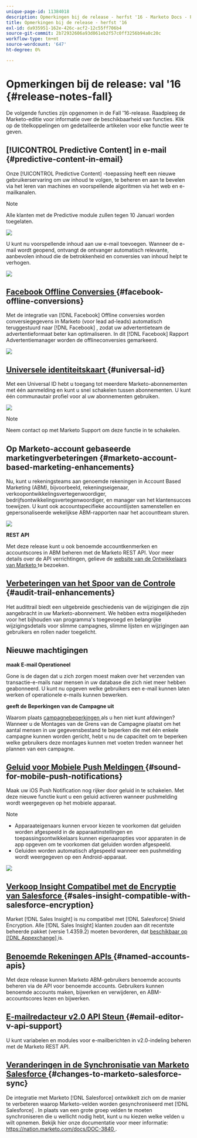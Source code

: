 ```yaml
---
unique-page-id: 11384018
description: Opmerkingen bij de release - herfst '16 - Marketo Docs - Productdocumentatie
title: Opmerkingen bij de release - herfst '16
exl-id: da935951-162e-426c-acf2-12c55ff706b4
source-git-commit: 2b72932606a93d061eb2f57c0ff3256b94a0c20c
workflow-type: tm+mt
source-wordcount: '647'
ht-degree: 0%

---
```


# Opmerkingen bij de release: val &#39;16 {#release-notes-fall}

De volgende functies zijn opgenomen in de Fall &#39;16-release. Raadpleeg de Marketo-editie voor informatie over de beschikbaarheid van functies. Klik op de titelkoppelingen om gedetailleerde artikelen voor elke functie weer te geven.

## [!UICONTROL Predictive Content] in e-mail {#predictive-content-in-email}

Onze [!UICONTROL Predictive Content] -toepassing heeft een nieuwe gebruikerservaring om uw inhoud te volgen, te beheren en aan te bevelen via het leren van machines en voorspellende algoritmen via het web en e-mailkanalen.

>[!NOTE]
>
>Alle klanten met de Predictive module zullen tegen 10 Januari worden toegelaten.

![](assets/shafe.png)

U kunt nu voorspellende inhoud aan uw e-mail toevoegen. Wanneer de e-mail wordt geopend, ontvangt de ontvanger automatisch relevante, aanbevolen inhoud die de betrokkenheid en conversies van inhoud helpt te verhogen.

![](assets/predictive.png)

## [ Facebook Offline Conversies ](/help/marketo/product-docs/demand-generation/facebook/understanding-facebook-offline-conversions.md) {#facebook-offline-conversions}

Met de integratie van [!DNL Facebook] Offline conversies worden conversiegegevens in Marketo (voor lead ad-leads) automatisch teruggestuurd naar [!DNL Facebook] , zodat uw advertentieteam de advertentieformaat beter kan optimaliseren. In dit [!DNL Facebook] Rapport Advertentiemanager worden de offlineconversies gemarkeerd.

![](assets/facebook.png)

## [ Universele identiteitskaart ](/help/marketo/product-docs/administration/settings/using-a-universal-id-for-subscription-login.md) {#universal-id}

Met een Universal ID hebt u toegang tot meerdere Marketo-abonnementen met één aanmelding en kunt u snel schakelen tussen abonnementen. U kunt één communautair profiel voor al uw abonnementen gebruiken.

![](assets/image2016-11-3-15-3a10-3a16.png)

>[!NOTE]
>
>Neem contact op met Marketo Support om deze functie in te schakelen.

## Op Marketo-account gebaseerde marketingverbeteringen {#marketo-account-based-marketing-enhancements}

Nu, kunt u rekeningsteams aan genoemde rekeningen in Account Based Marketing (ABM), bijvoorbeeld, rekeningseigenaar, verkoopontwikkelingsvertegenwoordiger, bedrijfsontwikkelingsvertegenwoordiger, en manager van het klantensucces toewijzen. U kunt ook accountspecifieke accountlijsten samenstellen en gepersonaliseerde wekelijkse ABM-rapporten naar het accountteam sturen.

![](assets/account-team-11-15-16.png)

**REST API**

Met deze release kunt u ook benoemde accountkenmerken en accountscores in ABM beheren met de Marketo REST API. Voor meer details over de API verrichtingen, gelieve de [ website van de Ontwikkelaars van Marketo ](https://developers.marketo.com/rest-api/lead-database/named-accounts) te bezoeken.

## [ Verbeteringen van het Spoor van de Controle ](/help/marketo/product-docs/administration/audit-trail/change-details-in-audit-trail.md) {#audit-trail-enhancements}

Het audittrail biedt een uitgebreide geschiedenis van de wijzigingen die zijn aangebracht in uw Marketo-abonnement. We hebben extra mogelijkheden voor het bijhouden van programma&#39;s toegevoegd en belangrijke wijzigingsdetails voor slimme campagnes, slimme lijsten en wijzigingen aan gebruikers en rollen nader toegelicht.

## Nieuwe machtigingen

**maak E-mail Operationeel**

Gone is de dagen dat u zich zorgen moest maken over het verzenden van transactie-e-mails naar mensen in uw database die zich niet meer hebben geabonneerd. U kunt nu opgeven welke gebruikers een e-mail kunnen laten werken of operationele e-mails kunnen bewerken.

**geeft de Beperkingen van de Campagne uit**

Waarom plaats [ campagnebeperkingen ](/help/marketo/product-docs/administration/email-setup/enable-person-restrictions-for-smart-campaigns.md) als u hen niet kunt afdwingen? Wanneer u de Montages van de Grens van de Campagne plaatst om het aantal mensen in uw gegevensbestand te beperken die met één enkele campagne kunnen worden gericht, hebt u nu de capaciteit om te beperken welke gebruikers deze montages kunnen met voeten treden wanneer het plannen van een campagne.

## [ Geluid voor Mobiele Push Meldingen ](/help/marketo/product-docs/mobile-marketing/push-notifications/configure-mobile-push-notification.md) {#sound-for-mobile-push-notifications}

Maak uw iOS Push Notification nog rijker door geluid in te schakelen. Met deze nieuwe functie kunt u een geluid activeren wanneer pushmelding wordt weergegeven op het mobiele apparaat.

>[!NOTE]
>
>* Apparaateigenaars kunnen ervoor kiezen te voorkomen dat geluiden worden afgespeeld in de apparaatinstellingen en toepassingsontwikkelaars kunnen eigenaaropties voor apparaten in de app opgeven om te voorkomen dat geluiden worden afgespeeld.
>* Geluiden worden automatisch afgespeeld wanneer een pushmelding wordt weergegeven op een Android-apparaat.

![](assets/sound-for-push-notifications.png)

## [ Verkoop Insight Compatibel met de Encryptie van Salesforce ](/help/marketo/product-docs/marketo-sales-insight/msi-for-salesforce/installation/install-marketo-sales-insight-package-in-salesforce-appexchange.md) {#sales-insight-compatible-with-salesforce-encryption}

Market [!DNL Sales Insight] is nu compatibel met [!DNL Salesforce] Shield Encryption. Alle [!DNL Sales Insight] klanten zouden aan dit recentste beheerde pakket (versie 1.4359.2) moeten bevorderen, dat [ beschikbaar op  [!DNL Appexchange] ](https://appexchange.salesforce.com/listingDetail?listingId=a0N30000001SVZmEAO) is.

## [ Benoemde Rekeningen APIs ](https://developers.marketo.com/rest-api/lead-database/named-accounts/) {#named-accounts-apis}

Met deze release kunnen Marketo ABM-gebruikers benoemde accounts beheren via de API voor benoemde accounts. Gebruikers kunnen benoemde accounts maken, bijwerken en verwijderen, en ABM-accountscores lezen en bijwerken.

## [ E-mailredacteur v2.0 API Steun ](https://developers.marketo.com/rest-api/assets/emails/) {#email-editor-v-api-support}

U kunt variabelen en modules voor e-mailberichten in v2.0-indeling beheren met de Marketo REST API.

## [ Veranderingen in de Synchronisatie van Marketo Salesforce ](https://nation.marketo.com/docs/DOC-3840) {#changes-to-marketo-salesforce-sync}

De integratie met Marketo [!DNL Salesforce] ontwikkelt zich om de manier te verbeteren waarop Marketo-velden worden gesynchroniseerd met [!DNL Salesforce] . In plaats van een grote groep velden te moeten synchroniseren die u wellicht nodig hebt, kunt u nu kiezen welke velden u wilt opnemen. Bekijk hier onze documentatie voor meer informatie: [ https://nation.marketo.com/docs/DOC-3840 ](https://nation.marketo.com/docs/DOC-3840).
